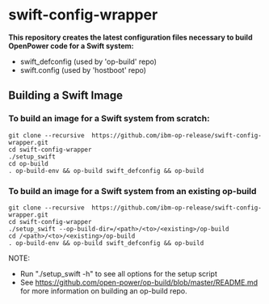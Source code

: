 # swift-config-wrapper

**This repository creates the latest configuration files necessary to build OpenPower code for a Swift system:**
* swift_defconfig (used by 'op-build' repo)
* swift.config (used by 'hostboot' repo)

## Building a Swift Image

### To build an image for a Swift system from scratch:

```
git clone --recursive  https://github.com/ibm-op-release/swift-config-wrapper.git
cd swift-config-wrapper
./setup_swift
cd op-build
. op-build-env && op-build swift_defconfig && op-build
```

### To build an image for a Swift system from an existing op-build

```
git clone --recursive  https://github.com/ibm-op-release/swift-config-wrapper.git
cd swift-config-wrapper
./setup_swift --op-build-dir=/<path>/<to>/<existing>/op-build
cd /<path>/<to>/<existing>/op-build
. op-build-env && op-build swift_defconfig && op-build
```


NOTE:
* Run "./setup_swift -h" to see all options for the setup script
* See https://github.com/open-power/op-build/blob/master/README.md for more information on building an op-build repo.

